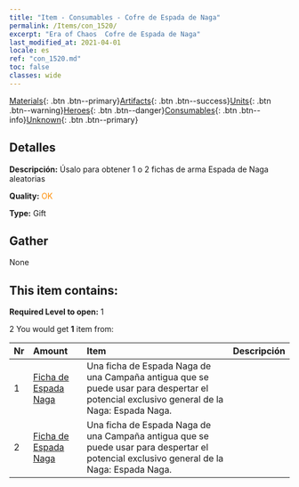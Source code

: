 ```yaml
---
title: "Item - Consumables - Cofre de Espada de Naga"
permalink: /Items/con_1520/
excerpt: "Era of Chaos  Cofre de Espada de Naga"
last_modified_at: 2021-04-01
locale: es
ref: "con_1520.md"
toc: false
classes: wide
---
```

 [Materials](/es/Items/){: .btn .btn--primary}[Artifacts](/es/Items/Artifacts/){: .btn .btn--success}[Units](/es/Items/Units/){: .btn .btn--warning}[Heroes](/es/Items/Heroes/){: .btn .btn--danger}[Consumables](/es/Items/Consumables/){: .btn .btn--info}[Unknown](/es/Items/Unknown/){: .btn .btn--primary}

## Detalles
 **Descripción:** Úsalo para obtener 1 o 2 fichas de arma Espada de Naga aleatorias

 **Quality:** <span style="color: #FF8C00">OK</span>

 **Type:** Gift

## Gather

  None

## This item contains:

 **Required Level to open:** 1

 2 You would get **1** item  from:

  | Nr | Amount |     Item    | Descripción |
  |:---|:-------|:------------|:-----------:|
  | 1 | [Ficha de Espada Naga](/es/Items/con_987/) | Una ficha de Espada Naga de una Campaña antigua que se puede usar para despertar el potencial exclusivo general de la Naga: Espada Naga. | 
  | 2 | [Ficha de Espada Naga](/es/Items/con_987/) | Una ficha de Espada Naga de una Campaña antigua que se puede usar para despertar el potencial exclusivo general de la Naga: Espada Naga. | 
